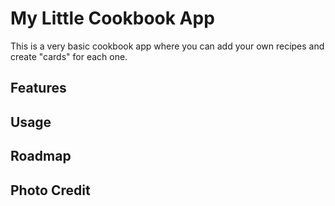 # My Little Cookbook App 

This is a very basic cookbook app where you can add your own recipes and create "cards" for each one.

## Features

## Usage

## Roadmap

## Photo Credit
